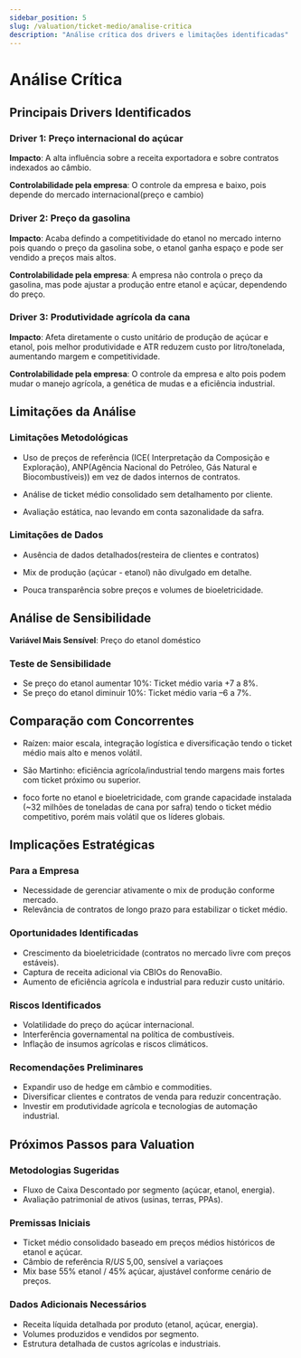 ```yaml
---
sidebar_position: 5
slug: /valuation/ticket-medio/analise-critica
description: "Análise crítica dos drivers e limitações identificadas"
---
```


# Análise Crítica

## Principais Drivers Identificados

### Driver 1: Preço internacional do açúcar

**Impacto**: A alta influência sobre a receita exportadora e sobre contratos indexados ao câmbio.

**Controlabilidade pela empresa**: O controle da empresa e baixo, pois depende do mercado internacional(preço e cambio)

### Driver 2: Preço da gasolina

**Impacto**: Acaba defindo a competitividade do etanol no mercado interno pois quando o preço da gasolina sobe, o etanol ganha espaço e pode ser vendido a preços mais altos.

**Controlabilidade pela empresa**: A empresa não controla o preço da gasolina, mas pode ajustar a produção entre etanol e açúcar, dependendo do preço.

### Driver 3: Produtividade agrícola da cana

**Impacto**: Afeta diretamente o custo unitário de produção de açúcar e etanol, pois melhor produtividade e ATR reduzem custo por litro/tonelada, aumentando margem e competitividade.

**Controlabilidade pela empresa**: O controle da empresa e alto pois podem mudar o manejo agrícola, a  genética de mudas e a eficiência industrial.

## Limitações da Análise

### Limitações Metodológicas

- Uso de preços de referência (ICE( Interpretação da Composição e Exploração), ANP(Agência Nacional do Petróleo, Gás Natural e Biocombustíveis)) em vez de dados internos de contratos.

- Análise de ticket médio consolidado sem detalhamento por cliente.

- Avaliação estática, nao levando em conta sazonalidade da safra.


### Limitações de Dados

- Ausência de dados detalhados(resteira de clientes e contratos)

- Mix de produção (açúcar - etanol) não divulgado em detalhe.

- Pouca transparência sobre preços e volumes de bioeletricidade.

## Análise de Sensibilidade

**Variável Mais Sensível**: Preço do etanol doméstico

### Teste de Sensibilidade

- Se preço do etanol aumentar 10%: Ticket médio varia +7 a 8%.
- Se preço do etanol diminuir 10%: Ticket médio varia –6 a 7%.

## Comparação com Concorrentes

- Raízen: maior escala, integração logística e diversificação tendo o ticket médio mais alto e menos volátil.

- São Martinho: eficiência agrícola/industrial tendo margens mais fortes com ticket próximo ou superior.

- foco forte no etanol e bioeletricidade, com grande capacidade instalada (~32 milhões de toneladas de cana por safra) tendo o ticket médio competitivo, porém mais volátil que os líderes globais.

## Implicações Estratégicas

### Para a Empresa

- Necessidade de gerenciar ativamente o mix de produção conforme mercado.
- Relevância de contratos de longo prazo para estabilizar o ticket médio.

### Oportunidades Identificadas

- Crescimento da bioeletricidade (contratos no mercado livre com preços estáveis).
- Captura de receita adicional via CBIOs do RenovaBio.
- Aumento de eficiência agrícola e industrial para reduzir custo unitário.

### Riscos Identificados

- Volatilidade do preço do açúcar internacional.
- Interferência governamental na política de combustíveis.
- Inflação de insumos agrícolas e riscos climáticos.

### Recomendações Preliminares

- Expandir uso de hedge em câmbio e commodities.
- Diversificar clientes e contratos de venda para reduzir concentração.
- Investir em produtividade agrícola e tecnologias de automação industrial.

## Próximos Passos para Valuation

### Metodologias Sugeridas

- Fluxo de Caixa Descontado por segmento (açúcar, etanol, energia).
- Avaliação patrimonial de ativos (usinas, terras, PPAs).

### Premissas Iniciais

- Ticket médio consolidado baseado em preços médios históricos de etanol e açúcar.
- Câmbio de referência R$/US$ 5,00, sensível a variaçoes
- Mix base 55% etanol / 45% açúcar, ajustável conforme cenário de preços.

### Dados Adicionais Necessários

- Receita líquida detalhada por produto (etanol, açúcar, energia).
- Volumes produzidos e vendidos por segmento.
- Estrutura detalhada de custos agrícolas e industriais.
